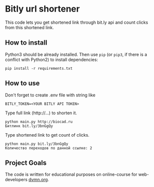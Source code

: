 # Bitly url shortener
This code lets you get shortened link through bit.ly api and count clicks from this shortened link.

## How to install

Python3 should be already installed. Then use `pip` (or `pip3`, if there is a conflict with Python2) to install dependencies:

`pip install -r requirements.txt`


## How to use

Don't forget to create .env file with string like

`BITLY_TOKEN=<YOUR BITLY API TOKEN>`

Type full link (http://...) to shorten it.
```
python main.py http://biocad.ru
Битлинк bit.ly/3bnGgQy
```

Type shortened link to get count of clicks.

```
python main.py bit.ly/3bnGgQy
Количество переходов по данной ссылке: 2
```
## Project Goals

The code is written for educational purposes on online-course for web-developers [dvmn.org](http://dvmn.org).
